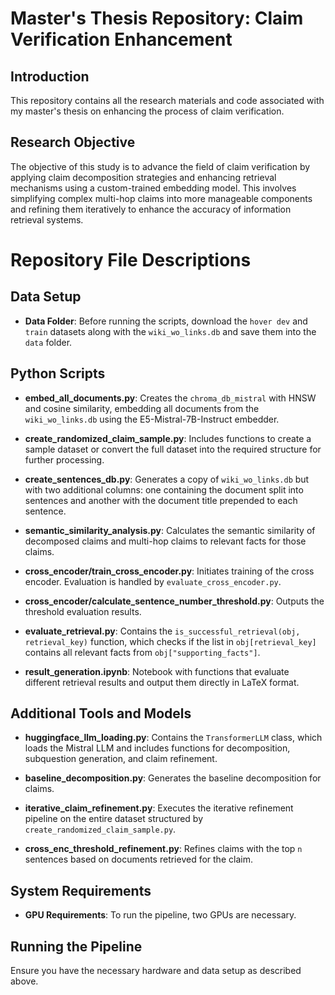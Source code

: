 # Master's Thesis Repository: Claim Verification Enhancement

## Introduction
This repository contains all the research materials and code associated with my master's thesis on enhancing the process of claim verification.

## Research Objective
The objective of this study is to advance the field of claim verification by applying claim decomposition strategies and enhancing retrieval mechanisms using a custom-trained embedding model. This involves simplifying complex multi-hop claims into more manageable components and refining them iteratively to enhance the accuracy of information retrieval systems.


# Repository File Descriptions

## Data Setup
- **Data Folder**: Before running the scripts, download the `hover dev` and `train` datasets along with the `wiki_wo_links.db` and save them into the `data` folder.

## Python Scripts
- **embed_all_documents.py**: Creates the `chroma_db_mistral` with HNSW and cosine similarity, embedding all documents from the `wiki_wo_links.db` using the E5-Mistral-7B-Instruct embedder.

- **create_randomized_claim_sample.py**: Includes functions to create a sample dataset or convert the full dataset into the required structure for further processing.

- **create_sentences_db.py**: Generates a copy of `wiki_wo_links.db` but with two additional columns: one containing the document split into sentences and another with the document title prepended to each sentence.

- **semantic_similarity_analysis.py**: Calculates the semantic similarity of decomposed claims and multi-hop claims to relevant facts for those claims.

- **cross_encoder/train_cross_encoder.py**: Initiates training of the cross encoder. Evaluation is handled by `evaluate_cross_encoder.py`.

- **cross_encoder/calculate_sentence_number_threshold.py**: Outputs the threshold evaluation results.

- **evaluate_retrieval.py**: Contains the `is_successful_retrieval(obj, retrieval_key)` function, which checks if the list in `obj[retrieval_key]` contains all relevant facts from `obj["supporting_facts"]`.

- **result_generation.ipynb**: Notebook with functions that evaluate different retrieval results and output them directly in LaTeX format.

## Additional Tools and Models
- **huggingface_llm_loading.py**: Contains the `TransformerLLM` class, which loads the Mistral LLM and includes functions for decomposition, subquestion generation, and claim refinement.

- **baseline_decomposition.py**: Generates the baseline decomposition for claims.

- **iterative_claim_refinement.py**: Executes the iterative refinement pipeline on the entire dataset structured by `create_randomized_claim_sample.py`.

- **cross_enc_threshold_refinement.py**: Refines claims with the top `n` sentences based on documents retrieved for the claim.

## System Requirements
- **GPU Requirements**: To run the pipeline, two GPUs are necessary.

## Running the Pipeline
Ensure you have the necessary hardware and data setup as described above. 